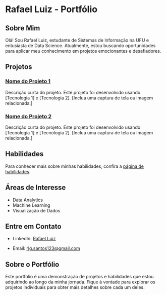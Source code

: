 
# Rafael Luiz - Portfólio

## Sobre Mim
Olá! Sou Rafael Luiz, estudante de Sistemas de Informação na UFU e entusiasta de Data Science. Atualmente, estou buscando oportunidades para aplicar meu conhecimento em projetos emocionantes e desafiadores.

## Projetos

### [Nome do Projeto 1](projetos/projeto1/README.md)

Descrição curta do projeto. Este projeto foi desenvolvido usando [Tecnologia 1] e [Tecnologia 2]. [Inclua uma captura de tela ou imagem relacionada.]

### [Nome do Projeto 2](projetos/projeto2/README.md)

Descrição curta do projeto. Este projeto foi desenvolvido usando [Tecnologia 1] e [Tecnologia 2]. [Inclua uma captura de tela ou imagem relacionada.]

## Habilidades

Para conhecer mais sobre minhas habilidades, confira a [página de habilidades](habilidades.md).

## Áreas de Interesse

- Data Analytics
- Machine Learning
- Visualização de Dados

## Entre em Contato


- LinkedIn: [Rafael Luiz](https://www.linkedin.com/in/rafael-luiz-gon%C3%A7alves-dos-santos-856a15226/)

- Email: rlg.santos123@gmail.com

## Sobre o Portfólio

Este portfólio é uma demonstração de projetos e habilidades que estou adquirindo ao longo da minha jornada. Fique à vontade para explorar os projetos individuais para obter mais detalhes sobre cada um deles.


